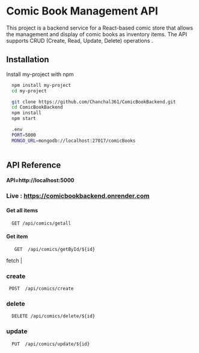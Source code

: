 
# Comic Book Management API
This project is a backend service for a React-based comic store that allows the management and display of comic books as inventory items. The API supports CRUD (Create, Read, Update, Delete) operations .


## Installation

Install my-project with npm


```bash
  npm install my-project
  cd my-project
```
```bash
  git clone https://github.com/Chanchal361/ComicBookBackend.git
  cd ComicBookBackend
  npm install
  npm start

```
```bash
  .env
  PORT=5000
  MONGO_URL=mongodb://localhost:27017/comicBooks
 
```

## API Reference 
 #### API=http://localhost:5000
 ### Live : https://comicbookbackend.onrender.com

#### Get all items  

```http
  GET /api/comics/getall
```
#### Get item
```http
   GET  /api/comics/getById/${id}
```
fetch |

### create 
```http
 POST  /api/comics/create
```
### delete
```http
  DELETE /api/comics/delete/${id}
```
### update 
```http
  PUT  /api/comics/update/${id}
```


